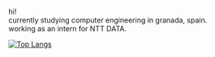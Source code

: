 hi!\
currently studying computer engineering in granada, spain.\
working as an intern for NTT DATA.

[![Top Langs](https://github-readme-stats.vercel.app/api/top-langs/?username=xemanue&layout=compact&theme=transparent)](https://github.com/xemanue)
